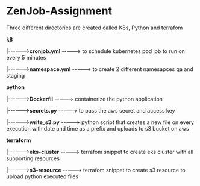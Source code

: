 # ZenJob-Assignment

Three different directories are created called K8s, Python and terrafom


**k8**

  |------>**cronjob.yml**
              -----> to schedule kubernetes pod job to run on every 5 minutes
              
  |------>**namespace.yml**
              -----> to create 2 different namesapces qa and staging
              
              
**python**

  |------>**Dockerfil**
              -----> containerize the python application
              
  |------>**secrets.py**
              -----> to pass the aws secret and access key
              
  |------>**write_s3.py**
              -----> python script that creates a new file on every execution with date and time as a prefix and uploads to s3 bucket on aws 
              
**terraform**

  |------>**eks-cluster**
              -----> terrafom snippet to create eks cluster with all supporting resources 
              
  |------>**s3-resource**
              -----> terrafom snippet to create s3 resource to upload python executed files
            

